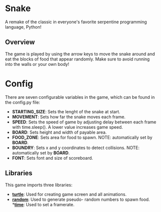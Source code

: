 # Snake
A remake of the classic in everyone's favorite serpentine programming language, Python!

## Overview
The game is played by using the arrow keys to move the snake around and eat the blocks of food that appear randomly. Make sure to avoid running into the walls or your own body!

# Config
There are seven configurable variables in the game, which can be found in the config.py file:
* **STARTING_SIZE**: Sets the lenght of the snake at start.
* **MOVEMENT**: Sets how far the snake moves each frame.
* **SPEED**: Sets the speed of game by adjusting delay between each frame with time.sleep(). A lower value increases game speed.
* **BOARD**: Sets height and width of payable area.
* **FOOD_ZONE**: Sets area for food to spawn. NOTE: automatically set by **BOARD**.
* **BOUNDRY**: Sets x and y coordinates to detect collisions. NOTE: automatically set by **BOARD**.
* **FONT**: Sets font and size of scoreboard.

## Libraries
This game imports three libraries:
* **[turtle](https://docs.python.org/3/library/turtle.html#turtle.write)**: Used for creating game screen and all animations.
* **[random](https://docs.python.org/3/library/random.html?highlight=random#module-random)**: Used to generate pseudo- random numbers to spawn food.
***[time](https://docs.python.org/3/library/time.html?highlight=time#module-time)**: Used to set a framerate.


